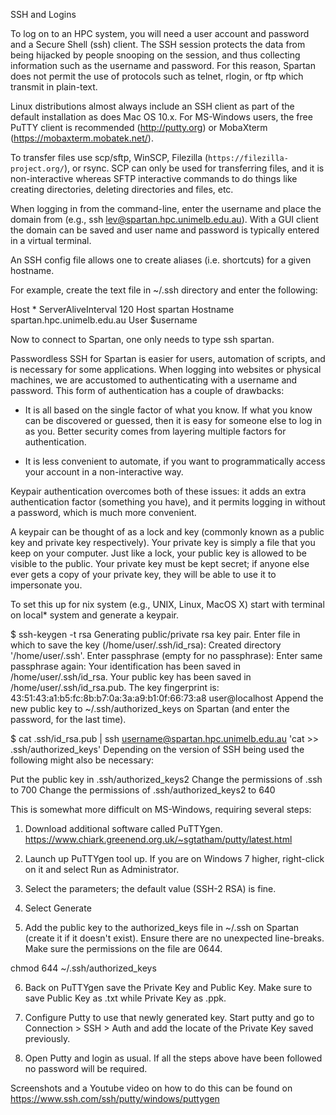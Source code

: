 SSH and Logins

To log on to an HPC system, you will need a user account and password and a Secure Shell (ssh) client. The SSH session 
protects the data from being hijacked by people snooping on the session, and thus collecting information such as the 
username and password. For this reason, Spartan does not permit the use of protocols such as telnet, rlogin, or ftp which 
transmit in plain-text.

Linux distributions almost always include an SSH client as part of the default installation as does Mac OS 10.x. For 
MS-­Windows users, the free PuTTY client is recommended (http://putty.org) or MobaXterm (https://mobaxterm.mobatek.net/).  

To transfer files use scp/sftp, WinSCP, Filezilla (`https://filezilla-project.org/`), or rsync. SCP can only be used for transferring files, and it is non-interactive whereas SFTP interactive commands to do things like creating directories, deleting directories and files, etc.

When logging in from the command-line, enter the username and place the domain from (e.g., ssh 
lev@spartan.hpc.unimelb.edu.au). With a GUI client the domain can be saved and user name and password is typically entered 
in a virtual terminal.

An SSH config file allows one to create aliases (i.e. shortcuts) for a given hostname.

For example, create the text file in ~/.ssh directory and enter the following:


Host *
ServerAliveInterval 120
Host spartan
       Hostname spartan.hpc.unimelb.edu.au
       User $username

Now to connect to Spartan, one only needs to type ssh spartan.

Passwordless SSH for Spartan is easier for users, automation of scripts, and is necessary for some applications. When 
logging into websites or physical machines, we are accustomed to authenticating with a username and password. This form of 
authentication has a couple of drawbacks:

* It is all based on the single factor of what you know. If what you know can be discovered or guessed, then it is easy for 
someone else to log in as you. Better security comes from layering multiple factors for authentication.

* It is less convenient to automate, if you want to programmatically access your account in a non-interactive way.

Keypair authentication overcomes both of these issues: it adds an extra authentication factor (something you have), and it 
permits logging in without a password, which is much more convenient.

A keypair can be thought of as a lock and key (commonly known as a public key and private key respectively). Your private 
key is simply a file that you keep on your computer. Just like a lock, your public key is allowed to be visible to the 
public. Your private key must be kept secret; if anyone else ever gets a copy of your private key, they will be able to use 
it to impersonate you.

To set this up for nix system (e.g., UNIX, Linux, MacOS X) start with terminal on local* system and generate a keypair.

$ ssh-keygen -t rsa
Generating public/private rsa key pair.
Enter file in which to save the key (/home/user/.ssh/id_rsa): 
Created directory '/home/user/.ssh'.
Enter passphrase (empty for no passphrase): 
Enter same passphrase again: 
Your identification has been saved in /home/user/.ssh/id_rsa.
Your public key has been saved in /home/user/.ssh/id_rsa.pub.
The key fingerprint is:
43:51:43:a1:b5:fc:8b:b7:0a:3a:a9:b1:0f:66:73:a8 user@localhost
Append the new public key to ~/.ssh/authorized_keys on Spartan (and enter the password, for the last time).

$ cat .ssh/id_rsa.pub | ssh username@spartan.hpc.unimelb.edu.au 'cat >> .ssh/authorized_keys'
Depending on the version of SSH being used the following might also be necessary:

Put the public key in .ssh/authorized_keys2
Change the permissions of .ssh to 700
Change the permissions of .ssh/authorized_keys2 to 640

This is somewhat more difficult on MS-Windows, requiring several steps:

1) Download additional software called PuTTYgen.
https://www.chiark.greenend.org.uk/~sgtatham/putty/latest.html

2) Launch up PuTTYgen tool up. If you are on Windows 7 higher, right-click on it and select Run as Administrator.

3) Select the parameters; the default value (SSH-2 RSA) is fine.

4) Select Generate

5) Add the public key to the authorized_keys file in ~/.ssh on Spartan (create it if it doesn't exist). Ensure there are no 
unexpected line-breaks. Make sure the permissions on the file are 0644.

chmod 644 ~/.ssh/authorized_keys

6) Back on PuTTYgen save the Private Key and Public Key. Make sure to save Public Key as .txt while Private Key as .ppk.

7) Configure Putty to use that newly generated key. Start putty and go to Connection > SSH > Auth and add the locate of the 
Private Key saved previously.

8) Open Putty and login as usual. If all the steps above have been followed no password will be required.

Screenshots and a Youtube video on how to do this can be found on https://www.ssh.com/ssh/putty/windows/puttygen
